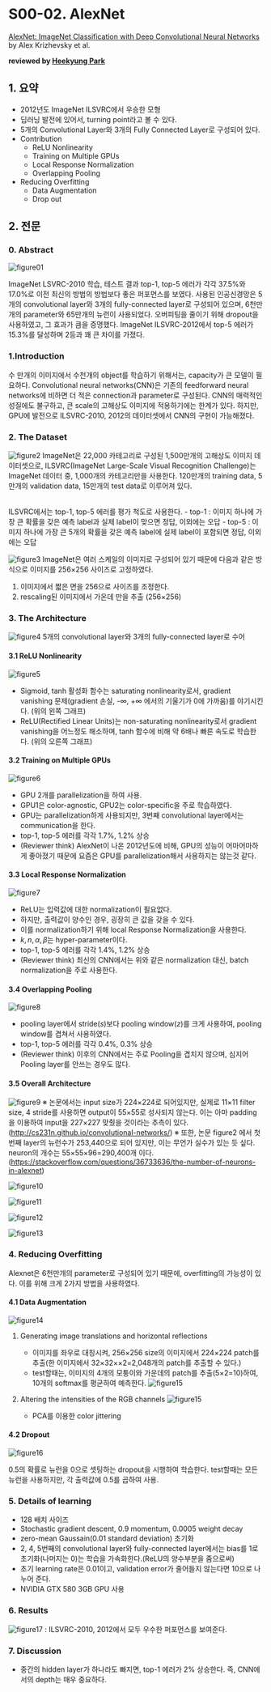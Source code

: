# S00-02. AlexNet

[AlexNet: ImageNet Classification with Deep Convolutional Neural Networks](https://papers.nips.cc/paper/4824-imagenet-classification-with-deep-convolutional-neural-networks) by Alex Krizhevsky et al.

**reviewed by [Heekyung Park](https://github.com/HeeKyung-Park)**

## 1. 요약

- 2012년도 ImageNet ILSVRC에서 우승한 모형
- 딥러닝 발전에 있어서, turning point라고 볼 수 있다.
- 5개의 Convolutional Layer와 3개의 Fully Connected Layer로 구성되어 있다.
- Contribution
	+ ReLU Nonlinearity
	+ Training on Multiple GPUs
	+ Local Response Normalization
	+ Overlapping Pooling
- Reducing Overfitting
	+ Data Augmentation
	+ Drop out


## 2. 전문 

### 0. Abstract
![figure01](https://i.imgur.com/os7hG2Pm.png?1)


ImageNet LSVRC-2010 학습, 테스트 결과 top-1, top-5 에러가 각각 37.5%와 17.0%로 이전 최신의 방법의 방법보다 좋은 퍼포먼스를 보였다.
사용된 인공신경망은 5개의 convolutional layer와 3개의 fully-connected layer로 구성되어 있으며, 6천만개의 parameter와 65만개의 뉴런이 사용되었다.
오버피팅을 줄이기 위해 dropout을 사용하였고, 그 효과가 큼을 증명했다. ImageNet ILSVRC-2012에서 top-5 에러가 15.3%를 달성하며 2등과 꽤 큰 차이를 가졌다. 

### 1.Introduction
수 만개의 이미지에서 수천개의 object를 학습하기 위해서는, capacity가 큰 모델이 필요하다.
Convolutional neural networks(CNN)은 기존의 feedforward neural networks에 비하면 더 적은 connection과 parameter로 구성된다.
CNN의 매력적인 성질에도 불구하고, 큰 scale의 고해상도 이미지에 적용하기에는 한계가 있다.
하지만, GPU에 발전으로 ILSVRC-2010, 2012의 데이터셋에서 CNN의 구현이 가능해졌다. 

### 2. The Dataset
![figure2](https://i.imgur.com/rWT9YOT.png)
ImageNet은 22,000 카테고리로 구성된 1,500만개의 고해상도 이미지 데이터셋으로, ILSVRC(ImageNet Large-Scale Visual Recognition Challenge)는 ImageNet 데이터 중, 1,000개의 카테고리만을 사용한다. 
120만개의 training data, 5만개의 validation data, 15만개의 test data로 이루어져 있다.

<br/>
ILSVRC에서는 top-1, top-5 에러를 평가 척도로 사용한다. 
- top-1 : 이미지 하나에 가장 큰 확률을 갖은 예측 label과 실제 label이 맞으면 정답, 이외에는 오답
- top-5 : 이미지 하나에 가장 큰 5개의 확률을 갖은 예측 label에 실제 label이 포함되면 정답, 이외에는 오답

![figure3](https://i.imgur.com/B05g6Kt.png)
ImageNet은 여러 스케일의 이미지로 구성되어 있기 때문에 다음과 같은 방식으로 이미지를 256×256 사이즈로 고정하였다.
1. 이미지에서 짧은 면을 256으로 사이즈를 조정한다.
2. rescaling된 이미지에서 가온데 만을 추출 (256×256) 


### 3. The Architecture
![figure4](https://i.imgur.com/JOS2mHU.png)
5개의 convolutional layer와 3개의 fully-connected layer로 수어

#### 3.1 ReLU Nonlinearity
![figure5](https://i.imgur.com/fUojTVO.png)
- Sigmoid, tanh 활성화 함수는 saturating nonlinearity로서, gradient vanishing 문제(gradient 손실, -∞, +∞ 에서의 기울기가 0에 가까움)를 야기시킨다. (위의 왼쪽 그래프) 
- ReLU(Rectified Linear Units)는 non-saturating nonlinearity로서 gradient vanishing을 어느정도 해소하며, tanh 함수에 비해 약 6배나 빠른 속도로 학습한다. (위의 오른쪽 그래프)

#### 3.2 Training on Multiple GPUs
![figure6](https://i.imgur.com/OA0VmPb.png)
- GPU 2개를 parallelization을 하여 사용. 
- GPU1은 color-agnostic, GPU2는 color-specific을 주로 학습하였다. 
- GPU는 parallelization하게 사용되지만, 3번째 convolutional layer에서는 communication을 한다. 
- top-1, top-5 에러를 각각 1.7%, 1.2% 상승
- (Reviewer think) AlexNet이 나온 2012년도에 비해, GPU의 성능이 어마어마하게 좋아졌기 때문에 요즘은 GPU를 parallelization해서 사용하지는 않는것 같다.

#### 3.3 Local Response Normalization
![figure7](https://i.imgur.com/MkSrmFi.png)
- ReLU는 입력값에 대한 normalization이 필요없다.
- 하지만, 출력값이 양수인 경우, 굉장히 큰 값을 갖을 수 있다. 
- 이를 normalization하기 위해 local Response Normalization을 사용한다.
- $k, n, \alpha, \beta$는 hyper-parameter이다. 
- top-1, top-5 에러를 각각 1.4%, 1.2% 상승
- (Reviewer think) 최신의 CNN에서는 위와 같은 normalization 대신, batch normalization을 주로 사용한다. 


#### 3.4 Overlapping Pooling 
![figure8](https://i.imgur.com/336CWYI.png)
- pooling layer에서 stride($s$)보다 pooling window($z$)를 크게 사용하여, pooling window를 겹쳐서 사용하였다.
- top-1, top-5 에러를 각각 0.4%, 0.3% 상승
- (Reviewer think) 이후의 CNN에서는 주로 Pooling을 겹치지 않으며, 심지어 Pooling layer를 안쓰는 경우도 많다.


#### 3.5 Overall Architecture
![figure9](https://i.imgur.com/zdNsLyR.png)
※ 논문에서는 input size가 224×224로 되어있지만, 실제로 11×11 filter size, 4 stride를 사용하면 output이 55×55로 성사되지 않는다. 이는 아마 padding을 이용하여 input을 227×227 맞췄을 것이라는 추측이 있다. (http://cs231n.github.io/convolutional-networks/)
※ 또한, 논문 figure2 에서 첫번째 layer의 뉴런수가 253,440으로 되어 있지만, 이는 무언가 실수가 있는 듯 싶다. neuron의 개수는 55×55×96=290,400개 이다. (https://stackoverflow.com/questions/36733636/the-number-of-neurons-in-alexnet)

![figure10](https://i.imgur.com/YWU9hUX.png)

![figure11](https://i.imgur.com/SGB2oj4.png)

![figure12](https://i.imgur.com/8PXJgrR.png)

![figure13](https://i.imgur.com/myqK0cX.png)


### 4. Reducing Overfitting
Alexnet은 6천만개의 parameter로 구성되어 있기 때문에, overfitting의 가능성이 있다. 이를 위해 크게 2가지 방법을 사용하였다.

#### 4.1 Data Augmentation
![figure14](https://i.imgur.com/NfVN3vd.png)
1. Generating image translations and horizontal reflections
	+ 이미지를 좌우로 대칭시켜, 256×256 size의 이미지에서 224×224 patch를 추출(한 이미지에서 32×32××2=2,048개의 patch를 추출할 수 있다.)
	+ test할때는, 이미지의 4개의 모퉁이와 가운데의 patch를 추출(5×2=10)하여, 10개의 softmax를 평균하여 예측한다.
![figure15](https://i.imgur.com/62UlbXH.png)

2. Altering the intensities of the RGB channels
![figure15](https://i.imgur.com/c0PTB5S.png)
	+ PCA를 이용한 color jittering

#### 4.2 Dropout
![figure16](https://i.imgur.com/cORdgUk.png)

0.5의 확률로 뉴런을 0으로 셋팅하는 dropout을 시행하여 학습한다. test할때는 모든 뉴런을 사용하지만, 각 출력값에 0.5를 곱하여 사용.


### 5. Details of learning
- 128 배치 사이즈
- Stochastic gradient descent, 0.9 momentum, 0.0005 weight decay
- zero-mean Gaussain(0.01 standard deviation) 초기화
- 2, 4, 5번째의 convolutional layer와 fully-connected layer에서는 bias를 1로 초기화(나머지는 0)는 학습을 가속화한다.(ReLU의 양수부분을 줌으로써)
- 초기 learning rate은 0.01이고, validation error가 줄어들지 않는다면 10으로 나누어 준다.
- NVIDIA GTX 580 3GB GPU 사용


### 6. Results
![figure17](https://i.imgur.com/vJVgsFj.png)
: ILSVRC-2010, 2012에서 모두 우수한 퍼포먼스를 보여준다.  

### 7. Discussion
- 중간의 hidden layer가 하나라도 빠지면, top-1 에러가 2% 상승한다. 즉, CNN에서의 depth는 매우 중요하다.
